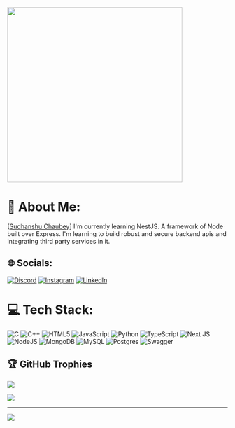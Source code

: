 <img src='https://randommeme-five.vercel.app/' style="height: 400px;"/>

# 💫 About Me: 
[[Sudhanshu Chaubey](https://sudhanshu-273.github.io/portfolio_website/)]
I'm currently learning NestJS. A framework of Node built over Express. I'm learning to build robust and secure backend apis and integrating third party services in it.


## 🌐 Socials:
[![Discord](https://img.shields.io/badge/Discord-%237289DA.svg?logo=discord&logoColor=white)](https://discord.gg/wtEaGaPJ) [![Instagram](https://img.shields.io/badge/Instagram-%23E4405F.svg?logo=Instagram&logoColor=white)](https://instagram.com/sudhanshu_273) [![LinkedIn](https://img.shields.io/badge/LinkedIn-%230077B5.svg?logo=linkedin&logoColor=white)](https://linkedin.com/in/sudhanshu273) 

# 💻 Tech Stack:
![C](https://img.shields.io/badge/c-%2300599C.svg?style=for-the-badge&logo=c&logoColor=white) ![C++](https://img.shields.io/badge/c++-%2300599C.svg?style=for-the-badge&logo=c%2B%2B&logoColor=white) ![HTML5](https://img.shields.io/badge/html5-%23E34F26.svg?style=for-the-badge&logo=html5&logoColor=white) ![JavaScript](https://img.shields.io/badge/javascript-%23323330.svg?style=for-the-badge&logo=javascript&logoColor=%23F7DF1E) ![Python](https://img.shields.io/badge/python-3670A0?style=for-the-badge&logo=python&logoColor=ffdd54) ![TypeScript](https://img.shields.io/badge/typescript-%23007ACC.svg?style=for-the-badge&logo=typescript&logoColor=white) ![Next JS](https://img.shields.io/badge/Next-black?style=for-the-badge&logo=next.js&logoColor=white) ![NodeJS](https://img.shields.io/badge/node.js-6DA55F?style=for-the-badge&logo=node.js&logoColor=white) ![MongoDB](https://img.shields.io/badge/MongoDB-%234ea94b.svg?style=for-the-badge&logo=mongodb&logoColor=white) ![MySQL](https://img.shields.io/badge/mysql-%2300000f.svg?style=for-the-badge&logo=mysql&logoColor=white) ![Postgres](https://img.shields.io/badge/postgres-%23316192.svg?style=for-the-badge&logo=postgresql&logoColor=white) ![Swagger](https://img.shields.io/badge/-Swagger-%23Clojure?style=for-the-badge&logo=swagger&logoColor=white)


## 🏆 GitHub Trophies
![](https://github-profile-trophy.vercel.app/?username=Sudhanshu-273&theme=radical&no-frame=false&no-bg=false&margin-w=4)

![](https://quotes-github-readme.vercel.app/api?type=horizontal&theme=dark)



---
[![](https://visitcount.itsvg.in/api?id=crazypotato&label=They%20were%20here&pretty=true)](https://visitcount.itsvg.in)


